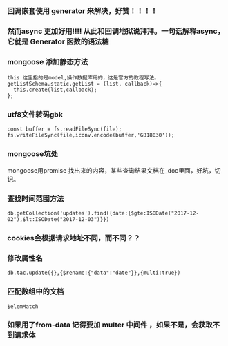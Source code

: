 ### 回调嵌套使用 generator 来解决，好赞！！！！
### 然而async 更加好用!!!! 从此和回调地狱说拜拜。一句话解释async，它就是 Generator 函数的语法糖



### mongoose 添加静态方法
``` 
this 这里指的是model,操作数据库用的，这是官方的教程写法。
getListSchema.static.getList = (list, callback)=>{
  this.create(list,callback);
};
```

### utf8文件转码gbk
```
const buffer = fs.readFileSync(file);
fs.writeFileSync(file,iconv.encode(buffer,'GB18030'));
```

### mongoose坑处
mongoose用promise 找出来的内容，某些查询结果文档在_doc里面，好坑，切记。

### 查找时间范围方法

```
db.getCollection('updates').find({date:{$gte:ISODate("2017-12-02"),$lt:ISODate("2017-12-03")}})
```

### cookies会根据请求地址不同，而不同？？


### 修改属性名
```
db.tac.update({},{$rename:{"data":"date"}},{multi:true})
```


### 匹配数组中的文档
```
$elemMatch
```

### 如果用了from-data 记得要加 multer 中间件 ，如果不是，会获取不到请求体

